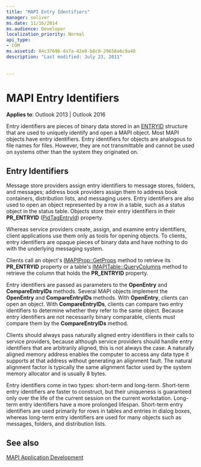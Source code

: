 ```yaml
---
title: "MAPI Entry Identifiers"
manager: soliver
ms.date: 11/16/2014
ms.audience: Developer
localization_priority: Normal
api_type:
- COM
ms.assetid: 84c37696-da7a-42e0-b8c0-29658a6c9a48
description: "Last modified: July 23, 2011"
 
 
---
```


# MAPI Entry Identifiers

  
  
**Applies to**: Outlook 2013 | Outlook 2016 
  
Entry identifiers are pieces of binary data stored in an [ENTRYID](entryid.md) structure that are used to uniquely identify and open a MAPI object. Most MAPI objects have entry identifiers. Entry identifiers for objects are analogous to file names for files. However, they are not transmittable and cannot be used on systems other than the system they originated on. 
  
## Entry Identifiers

Message store providers assign entry identifiers to message stores, folders, and messages; address book providers assign them to address book containers, distribution lists, and messaging users. Entry identifiers are also used to open an object represented by a row in a table, such as a status object in the status table. Objects store their entry identifiers in their **PR_ENTRYID** ([PidTagEntryId](pidtagentryid-canonical-property.md)) property. 
  
Whereas service providers create, assign, and examine entry identifiers, client applications use them only as tools for opening objects. To clients, entry identifiers are opaque pieces of binary data and have nothing to do with the underlying messaging system. 
  
Clients call an object's [IMAPIProp::GetProps](imapiprop-getprops.md) method to retrieve its **PR_ENTRYID** property or a table's [IMAPITable::QueryColumns](imapitable-querycolumns.md) method to retrieve the column that holds the **PR_ENTRYID** property. 
  
Entry identifiers are passed as parameters to the **OpenEntry** and **CompareEntryIDs** methods. Several MAPI objects implement the **OpenEntry** and **CompareEntryIDs** methods. With **OpenEntry**, clients can open an object. With **CompareEntryIDs**, clients can compare two entry identifiers to determine whether they refer to the same object. Because entry identifiers are not necessarily binary comparable, clients must compare them by the **CompareEntryIDs** method. 
  
Clients should always pass naturally aligned entry identifiers in their calls to service providers, because although service providers should handle entry identifiers that are arbitrarily aligned, this is not always the case. A naturally aligned memory address enables the computer to access any data type it supports at that address without generating an alignment fault. The natural alignment factor is typically the same alignment factor used by the system memory allocator and is usually 8 bytes.
  
Entry identifiers come in two types: short-term and long-term. Short-term entry identifiers are faster to construct, but their uniqueness is guaranteed only over the life of the current session on the current workstation. Long-term entry identifiers have a more prolonged lifespan. Short-term entry identifiers are used primarily for rows in tables and entries in dialog boxes, whereas long-term entry identifiers are used for many objects such as messages, folders, and distribution lists.
  
## See also



[MAPI Application Development](mapi-application-development.md)


